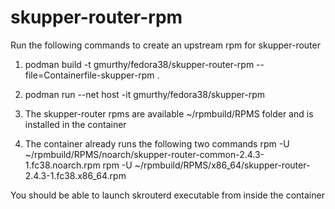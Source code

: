 # skupper-router-rpm

Run the following commands to create an upstream rpm for skupper-router

1. podman build -t gmurthy/fedora38/skupper-router-rpm --file=Containerfile-skupper-rpm .
2. podman run --net host -it gmurthy/fedora38/skupper-rpm
3. The skupper-router rpms are available ~/rpmbuild/RPMS folder and is installed in the container

4. The container already runs the following two commands
  rpm -U ~/rpmbuild/RPMS/noarch/skupper-router-common-2.4.3-1.fc38.noarch.rpm
  rpm -U ~/rpmbuild/RPMS/x86_64/skupper-router-2.4.3-1.fc38.x86_64.rpm

You should be able to launch skrouterd executable from inside the container
